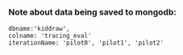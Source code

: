 ### Note about data being saved to mongodb:
```
dbname:'kiddraw',
colname: 'tracing_eval'
iterationName: 'pilot0', 'pilot1', 'pilot2'
```
